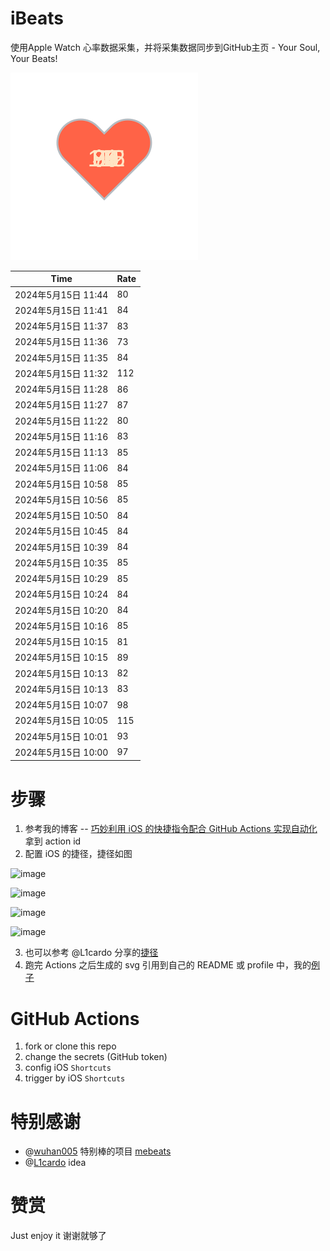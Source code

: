# iBeats
使用Apple Watch 心率数据采集，并将采集数据同步到GitHub主页 - Your Soul, Your Beats!

![](./files/heart.svg)

<!--START_SECTION:my_heart_rate-->
| Time | Rate | 
 | ---- | ---- | 
| 2024年5月15日 11:44 | 80 |
| 2024年5月15日 11:41 | 84 |
| 2024年5月15日 11:37 | 83 |
| 2024年5月15日 11:36 | 73 |
| 2024年5月15日 11:35 | 84 |
| 2024年5月15日 11:32 | 112 |
| 2024年5月15日 11:28 | 86 |
| 2024年5月15日 11:27 | 87 |
| 2024年5月15日 11:22 | 80 |
| 2024年5月15日 11:16 | 83 |
| 2024年5月15日 11:13 | 85 |
| 2024年5月15日 11:06 | 84 |
| 2024年5月15日 10:58 | 85 |
| 2024年5月15日 10:56 | 85 |
| 2024年5月15日 10:50 | 84 |
| 2024年5月15日 10:45 | 84 |
| 2024年5月15日 10:39 | 84 |
| 2024年5月15日 10:35 | 85 |
| 2024年5月15日 10:29 | 85 |
| 2024年5月15日 10:24 | 84 |
| 2024年5月15日 10:20 | 84 |
| 2024年5月15日 10:16 | 85 |
| 2024年5月15日 10:15 | 81 |
| 2024年5月15日 10:15 | 89 |
| 2024年5月15日 10:13 | 82 |
| 2024年5月15日 10:13 | 83 |
| 2024年5月15日 10:07 | 98 |
| 2024年5月15日 10:05 | 115 |
| 2024年5月15日 10:01 | 93 |
| 2024年5月15日 10:00 | 97 |

<!--END_SECTION:my_heart_rate-->

# 步骤
1. 参考我的博客 -- [巧妙利用 iOS 的快捷指令配合 GitHub Actions 实现自动化](https://github.com/yihong0618/gitblog/issues/198) 拿到 action id
2. 配置 iOS 的捷径，捷径如图

![image](https://user-images.githubusercontent.com/15976103/122154218-0db0b480-ce97-11eb-93bb-5aec07c558dc.png)

![image](https://user-images.githubusercontent.com/15976103/122154236-186b4980-ce97-11eb-8e4b-70551a0391ae.png)

![image](https://user-images.githubusercontent.com/15976103/122154268-2d47dd00-ce97-11eb-902e-3acf292265a9.png)

![image](https://user-images.githubusercontent.com/15976103/122174055-fa144680-ceb4-11eb-9be2-3eb83cd516f7.png)

3. 也可以参考 @L1cardo 分享的[捷径](https://www.icloud.com/shortcuts/6ab6047b459c41ad822ad6b94b1c03d4)
4. 跑完 Actions 之后生成的 svg 引用到自己的 README 或 profile 中，我的[例子](https://github.com/yihong0618) 

# GitHub Actions

1. fork or clone this repo
2. change the secrets (GitHub token)
3. config iOS `Shortcuts` 
4. trigger by iOS `Shortcuts`

# 特别感谢
- @[wuhan005](https://github.com/wuhan005) 特别棒的项目 [mebeats](https://github.com/wuhan005/mebeats)
- @[L1cardo](https://github.com/L1cardo) idea

# 赞赏
Just enjoy it
谢谢就够了
